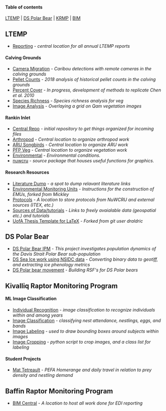#### Table of contents
[LTEMP](#ltemp) |
[DS Polar Bear](#ds-polar-bear) |
[KRMP](#kivalliq-raptor-monitoring-program) |
[BIM](#baffin-raptor-monitoring-program) 

## LTEMP
* [Reporting](https://github.com/nuwcru/ltemp_reporting) - *central location for all annual LTEMP reports*
#### Calving Grounds
* [Camera Migration](https://github.com/nuwcru/ltemp_camera-mig) - *Caribou detections with remote cameras in the calving grounds*
* [Pellet Counts](https://github.com/nuwcru/ltemp_pellet) - *2018 analysis of historical pellet counts in the calving grounds*
* [Percent Cover](https://github.com/nuwcru/ltemp_perc-cover) - *In progress, development of methods to replicate Chen et al. 2010*
* [Species Richness](https://github.com/nuwcru/ltemp_speciesrich) - *Species richness analysis for veg*
* [Image Analysis](https://github.com/nuwcru/ltemp_vegQam) - *Overlaying a grid on Qam vegetation images*
#### Rankin Inlet
* [Central Repo](https://github.com/nuwcru/ipm_DSpolarbear) - *initial repository to get things organized for incoming files*
* [Arthropod](https://github.com/nuwcru/ltemp_arthro) - *Central location to organize arthropod work*
* [ARU Songbirds](https://github.com/nuwcru/ltemp_aruRan) - *Central location to organize ARU work*
* [PFP Veg](https://github.com/nuwcru/ltemp_vegRan) - *Central location to organize vegetation work*
* [Environmental](https://github.com/nuwcru/ltemp_phys) - *Environmental conditions.*
* [nuwcru](https://github.com/nuwcru/nuwcru) - *source package that houses useful functions for graphics.*


#### Research Resources
* [Literature Dump](https://github.com/nuwcru/ltemp_lit) - *a spot to dump relavant literature links*
* [Environmental Monitoring Units](https://github.com/nuwcru/EMU) - *Instructions for the construction of EMUs, forked from Mickley*
* [Protocols](https://github.com/nuwcru/ltemp_protocol) - *A location to store protocols from NuWCRU and external sources (ITEX, etc.)*
* [Sources of Data/tutorials](https://github.com/nuwcru/ltemp_data-sources) - *Links to freely avaialable data (geospatial etc.) and tutorials*
* [UofA Thesis Template for LaTeX](https://github.com/nuwcru/uAlberta-Thesis-LaTeX-Template) - *Forked from git user draldric*

## DS Polar Bear 
* [DS Polar Bear IPM](https://github.com/nuwcru/ipm_DSpolarbear) - *This project investigates population dynamics of the Davis Strait Polar Bear sub-population*
* [DS Sea Ice work using NSIDC data](https://github.com/nuwcru/DS_sea-ice) - *Converting binary data to geotiff, and extracting ice phenology metrics*
* [DS Polar bear movement](https://github.com/nuwcru/DS_polarbear_spatial) - *Building RSF's for DS Polar bears*

## Kivalliq Raptor Monitoring Program 
#### ML Image Classification
* [Individual Recognition](https://github.com/nuwcru/krmp_ind-recognition) - *image classification to recognize individuals within and among years*
* [Image Classification](https://github.com/nuwcru/krmp_image-class) - *classifying nest attendance, nestlings, eggs, and bands*
* [Image Labeling](https://github.com/nuwcru/krmp_OpenLabeling) - *used to draw bounding boxes around subjects within images*
* [Image Cropping](https://github.com/nuwcru/krmp_image-crop) - *python script to crop images, and a class list for labeling*

#### Student Projects
* [Mat Tetreault](https://github.com/nuwcru/krmp_homerange) - *PEFA Homerange and daily travel in relation to prey density and nestling demand*

## Baffin Raptor Monitoring Program

* [BIM Central](https://github.com/nuwcru/bim_central) - *A location to host all work done for EDI reporting*
